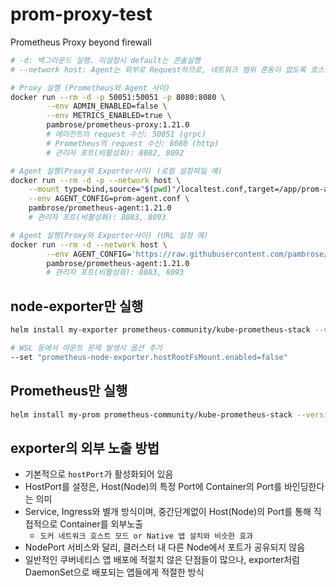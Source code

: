 # prom-proxy-test

Prometheus Proxy beyond firewall

```sh
# -d: 백그라운드 실행. 미설정시 default는 콘솔실행
# --network host: Agent는 외부로 Request하므로, 네트워크 범위 혼동이 없도록 호스트모드로 실행해준다.

# Proxy 실행 (Prometheus와 Agent 사이)
docker run --rm -d -p 50051:50051 -p 8080:8080 \
        --env ADMIN_ENABLED=false \
        --env METRICS_ENABLED=true \
        pambrose/prometheus-proxy:1.21.0
        # 에이전트의 request 수신: 50051 (grpc)
        # Prometheus의 request 수신: 8080 (http)
        # 관리자 포트(비활성화): 8082, 8092

# Agent 실행(Proxy와 Exporter사이) (로컬 설정파일 예)
docker run --rm -d -p --network host \
    --mount type=bind,source="$(pwd)"/localtest.conf,target=/app/prom-agent.conf \
    --env AGENT_CONFIG=prom-agent.conf \
    pambrose/prometheus-agent:1.21.0
    # 관리자 포트(비활성화): 8083, 8093

# Agent 실행(Proxy와 Exporter사이) (URL 설정 예)
docker run --rm -d --network host \
        --env AGENT_CONFIG='https://raw.githubusercontent.com/pambrose/prometheus-proxy/master/examples/simple.conf' \
        pambrose/prometheus-agent:1.21.0
        # 관리자 포트(비활성화): 8083, 8093
```

## node-exporter만 실행

```sh
helm install my-exporter prometheus-community/kube-prometheus-stack --version 55.8.3 -f only_exporter.yaml

# WSL 등에서 마운트 문제 발생시 옵션 추가
--set "prometheus-node-exporter.hostRootFsMount.enabled=false"
```

## Prometheus만 실행

```sh
helm install my-prom prometheus-community/kube-prometheus-stack --version 55.8.3 -f only_prom.yaml
```

## exporter의 외부 노출 방법

- 기본적으로 `hostPort`가 활성화되어 있음
- HostPort를 설정은, Host(Node)의 특정 Port에 Container의 Port를 바인딩한다는 의미
- Service, Ingress와 별개 방식이며, 중간단계없이 Host(Node)의 Port를 통해 직접적으로 Container를 외부노출
  - `도커 네트워크 호스트 모드 or Native 앱 설치와 비슷한 효과`
- NodePort 서비스와 달리, 클러스터 내 다른 Node에서 포트가 공유되지 않음
- 일반적인 쿠버네티스 앱 배포에 적절치 않은 단점들이 많으나, exporter처럼 DaemonSet으로 배포되는 앱들에게 적절한 방식

